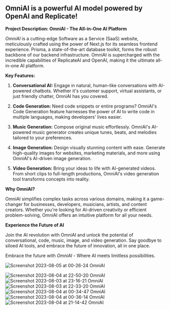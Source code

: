 ## OmniAI is a powerful AI model powered by OpenAI and Replicate!

**Project Description: OmniAI - The All-in-One AI Platform**

*OmniAI* is a cutting-edge Software as a Service (SaaS) website, meticulously crafted using the power of Next.js for its seamless frontend experience. Prisma, a state-of-the-art database toolkit, forms the robust backbone of our backend infrastructure. OmniAI is supercharged with the incredible capabilities of ReplicateAI and OpenAI, making it the ultimate all-in-one AI platform.

**Key Features:**

1. **Conversational AI:** Engage in natural, human-like conversations with AI-powered chatbots. Whether it's customer support, virtual assistants, or just friendly chatter, OmniAI has you covered.

2. **Code Generation:** Need code snippets or entire programs? OmniAI's Code Generation feature harnesses the power of AI to write code in multiple languages, making developers' lives easier.

3. **Music Generation:** Compose original music effortlessly. OmniAI's AI-powered music generator creates unique tunes, beats, and melodies tailored to your preferences.

4. **Image Generation:** Design visually stunning content with ease. Generate high-quality images for websites, marketing materials, and more using OmniAI's AI-driven image generation.

5. **Video Generation:** Bring your ideas to life with AI-generated videos. From short clips to full-length productions, OmniAI's video generation tool transforms concepts into reality.

**Why OmniAI?**

OmniAI simplifies complex tasks across various domains, making it a game-changer for businesses, developers, musicians, artists, and content creators. Whether you're looking for AI-driven creativity or efficient problem-solving, OmniAI offers an intuitive platform for all your needs.

**Experience the Future of AI**

Join the AI revolution with OmniAI and unlock the potential of conversational, code, music, image, and video generation. Say goodbye to siloed AI tools, and embrace the future of innovation, all in one place.

Embrace the future with *OmniAI* - Where AI meets limitless possibilities.

![Screenshot 2023-08-05 at 00-26-24 OmniAI](https://github.com/nipun221/ai-saas/assets/98182168/2229b0be-2da7-4a69-8410-c1dae33730b9)

![Screenshot 2023-08-04 at 22-50-20 OmniAI](https://github.com/nipun221/ai-saas/assets/98182168/0d654ac7-6313-4ab6-bec4-34c470aba17f)
![Screenshot 2023-08-03 at 23-16-21 OmniAI](https://github.com/nipun221/ai-saas/assets/98182168/9d585284-fb76-4882-9a1a-0eb9d9178544)
![Screenshot 2023-08-03 at 22-33-20 OmniAI](https://github.com/nipun221/ai-saas/assets/98182168/47fe5edd-4485-4e0a-a720-9ca8e7a9bf5c)
![Screenshot 2023-08-04 at 00-34-47 OmniAI](https://github.com/nipun221/ai-saas/assets/98182168/dfe60921-661e-4513-8350-e85e00925a11)
![Screenshot 2023-08-04 at 00-36-14 OmniAI](https://github.com/nipun221/ai-saas/assets/98182168/ca02a47d-95ba-4c04-bfb0-27e97c3600b0)
![Screenshot 2023-08-04 at 21-14-42 OmniAI](https://github.com/nipun221/ai-saas/assets/98182168/81cfa7c3-a6b4-418b-a319-c43e7a3488e8)







